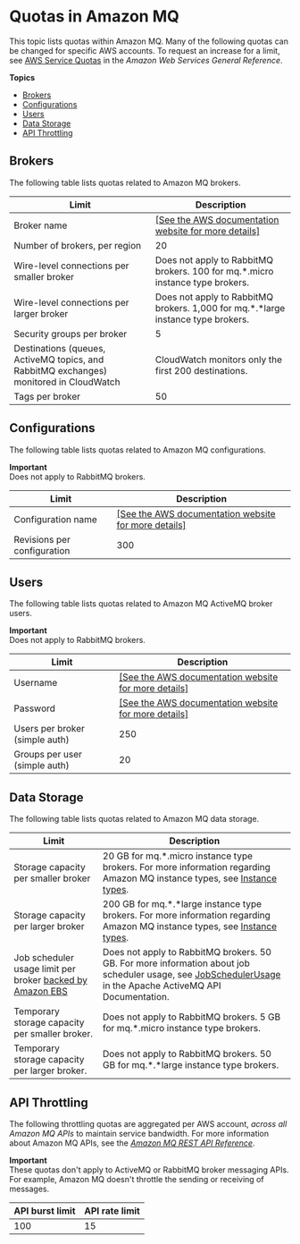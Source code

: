 # Quotas in Amazon MQ<a name="amazon-mq-limits"></a>

This topic lists quotas within Amazon MQ\. Many of the following quotas can be changed for specific AWS accounts\. To request an increase for a limit, see [AWS Service Quotas](https://docs.aws.amazon.com/general/latest/gr/aws_service_limits.html) in the *Amazon Web Services General Reference*\.

**Topics**
+ [Brokers](#broker-limits)
+ [Configurations](#configuration-limits)
+ [Users](#activemq-user-limits)
+ [Data Storage](#data-storage-limits)
+ [API Throttling](#api-throttling-limits)

## Brokers<a name="broker-limits"></a>

The following table lists quotas related to Amazon MQ brokers\.


| Limit | Description | 
| --- | --- | 
| Broker name |  [\[See the AWS documentation website for more details\]](http://docs.aws.amazon.com/amazon-mq/latest/developer-guide/amazon-mq-limits.html)  | 
| Number of brokers, per region | 20 | 
| Wire\-level connections per smaller broker |   Does not apply to RabbitMQ brokers\.  100 for mq\.\*\.micro instance type brokers\.  | 
| Wire\-level connections per larger broker |   Does not apply to RabbitMQ brokers\.  1,000 for mq\.\*\.\*large instance type brokers\.  | 
| Security groups per broker | 5 | 
| Destinations \(queues, ActiveMQ topics, and RabbitMQ exchanges\) monitored in CloudWatch | CloudWatch monitors only the first 200 destinations\. | 
| Tags per broker | 50 | 

## Configurations<a name="configuration-limits"></a>

The following table lists quotas related to Amazon MQ configurations\.

**Important**  
Does not apply to RabbitMQ brokers\.


| Limit | Description | 
| --- | --- | 
| Configuration name |  [\[See the AWS documentation website for more details\]](http://docs.aws.amazon.com/amazon-mq/latest/developer-guide/amazon-mq-limits.html)  | 
| Revisions per configuration | 300 | 

## Users<a name="activemq-user-limits"></a>

The following table lists quotas related to Amazon MQ ActiveMQ broker users\.

**Important**  
Does not apply to RabbitMQ brokers\.


| Limit | Description | 
| --- | --- | 
| Username |  [\[See the AWS documentation website for more details\]](http://docs.aws.amazon.com/amazon-mq/latest/developer-guide/amazon-mq-limits.html)  | 
| Password |  [\[See the AWS documentation website for more details\]](http://docs.aws.amazon.com/amazon-mq/latest/developer-guide/amazon-mq-limits.html)  | 
| Users per broker \(simple auth\) | 250 | 
| Groups per user \(simple auth\) | 20 | 

## Data Storage<a name="data-storage-limits"></a>

The following table lists quotas related to Amazon MQ data storage\.


| Limit | Description | 
| --- | --- | 
| Storage capacity per smaller broker | 20 GB for mq\.\*\.micro instance type brokers\. For more information regarding Amazon MQ instance types, see [Instance types](broker-instance-types.md)\. | 
| Storage capacity per larger broker | 200 GB for mq\.\*\.\*large instance type brokers\. For more information regarding Amazon MQ instance types, see [Instance types](broker-instance-types.md)\. | 
| Job scheduler usage limit per broker [backed by Amazon EBS](broker-storage.md) |   Does not apply to RabbitMQ brokers\.  50 GB\. For more information about job scheduler usage, see [JobSchedulerUsage](https://activemq.apache.org/maven/apidocs/org/apache/activemq/usage/JobSchedulerUsage.html) in the Apache ActiveMQ API Documentation\.  | 
| Temporary storage capacity per smaller broker\. |   Does not apply to RabbitMQ brokers\.  5 GB for mq\.\*\.micro instance type brokers\.  | 
| Temporary storage capacity per larger broker\. |   Does not apply to RabbitMQ brokers\.  50 GB for mq\.\*\.\*large instance type brokers\.  | 

## API Throttling<a name="api-throttling-limits"></a>

The following throttling quotas are aggregated per AWS account, *across all Amazon MQ APIs* to maintain service bandwidth\. For more information about Amazon MQ APIs, see the *[Amazon MQ REST API Reference](https://docs.aws.amazon.com/amazon-mq/latest/api-reference/)*\.

**Important**  
These quotas don't apply to ActiveMQ or RabbitMQ broker messaging APIs\. For example, Amazon MQ doesn't throttle the sending or receiving of messages\.


| API burst limit | API rate limit | 
| --- | --- | 
| 100 | 15 | 